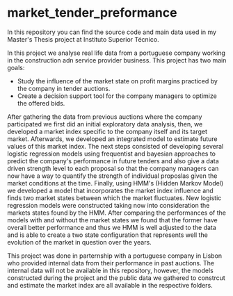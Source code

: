 # market_tender_preformance
In this repository you can find the source code and main data used in my Master's Thesis project at Instituto Superior Técnico.

In this project we analyse real life data from a portuguese company working in the construction adn service provider business. This project has two main goals:

- Study the influence of the market state on profit margins practiced by the company in tender auctions.
- Create a decision support tool for the company managers to optimize the offered bids.

After gathering the data from previous auctions where the company participated we first did an initial exploratory data analysis, then, we developed a market index specific to the company itself and its target market. Afterwards, we developed an integrated model to estimate future values of this market index. The next steps consisted of developing several logistic regression models using frequentist and bayesian approaches to predict the company's performance in future tenders and also give a data driven strength level to each proposal so that the company managers can now have a way to quantify the strength of individual proposlas given the market conditions at the time. Finally, using HMM's (Hidden Markov Model) we developed a model that incorporates the market index influence and finds two market states between which the market fluctuates. New logistic regression models were constructed taking now into consideration the markets states found by the HMM. After comparing the performances of the models with and without the market states we found that the former have overall better performance and thus we HMM is well adjusted to the data and is able to create a two state configuration that represents well the evolution of the market in question over the years.

This project was done in parternship with a portuguese company in Lisbon who provided internal data from their performance in past auctions. The internal data will not be available in this repository, however, the models constructed during the project and the public data we gathered to constrcut and estimate the market index are all available in the respective folders.
